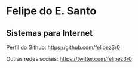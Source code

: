 # Felipe do E. Santo
## Sistemas para Internet

Perfil do Github: https://github.com/felipez3r0

Outras redes sociais: https://twitter.com/felipez3r0
